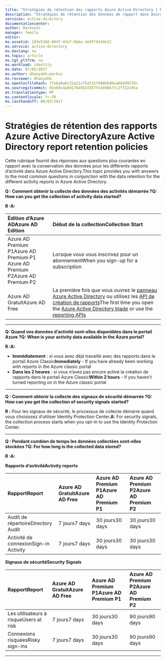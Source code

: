 ```yaml
---
title: "Stratégies de rétention des rapports Azure Active Directory | Microsoft Docs"
description: "Stratégies de rétention des données de rapport dans Azure Active Directory"
services: active-directory
documentationcenter: 
author: MarkusVi
manager: femila
editor: 
ms.assetid: 183e53b0-0647-42e7-8abe-3e9ff424de12
ms.service: active-directory
ms.devlang: na
ms.topic: article
ms.tgt_pltfrm: na
ms.workload: identity
ms.date: 07/05/2017
ms.author: dhanyahk;markvi
ms.reviewer: dhanyahk
ms.openlocfilehash: ffeba8a6c32a21c75af21f948bbd6ea88dd9278c
ms.sourcegitcommit: 02e69c4a9d17645633357fe3d46677c2ff22c85a
ms.translationtype: MT
ms.contentlocale: fr-FR
ms.lasthandoff: 08/03/2017
---
```

# <a name="azure-active-directory-report-retention-policies"></a><span data-ttu-id="7de9b-103">Stratégies de rétention des rapports Azure Active Directory</span><span class="sxs-lookup"><span data-stu-id="7de9b-103">Azure Active Directory report retention policies</span></span>


<span data-ttu-id="7de9b-104">Cette rubrique fournit des réponses aux questions plus courantes en rapport avec la conservation des données pour les différents rapports d’activité dans Azure Active Directory.</span><span class="sxs-lookup"><span data-stu-id="7de9b-104">This topic provides you with answers to the most common questions in conjunction with the data retention for the different activity reports in Azure Active Directory.</span></span> 

<span data-ttu-id="7de9b-105">**Q : Comment obtenir la collecte des données des activités démarrée ?**</span><span class="sxs-lookup"><span data-stu-id="7de9b-105">**Q: How can you get the collection of activity data started?**</span></span>

<span data-ttu-id="7de9b-106">**R :**</span><span class="sxs-lookup"><span data-stu-id="7de9b-106">**A:**</span></span>

| <span data-ttu-id="7de9b-107">Édition d’Azure AD</span><span class="sxs-lookup"><span data-stu-id="7de9b-107">Azure AD Edition</span></span> | <span data-ttu-id="7de9b-108">Début de la collection</span><span class="sxs-lookup"><span data-stu-id="7de9b-108">Collection Start</span></span> |
| :--              | :--   |
| <span data-ttu-id="7de9b-109">Azure AD Premium P1</span><span class="sxs-lookup"><span data-stu-id="7de9b-109">Azure AD Premium P1</span></span> <br /> <span data-ttu-id="7de9b-110">Azure AD Premium P2</span><span class="sxs-lookup"><span data-stu-id="7de9b-110">Azure AD Premium P2</span></span> | <span data-ttu-id="7de9b-111">Lorsque vous vous inscrivez pour un abonnement</span><span class="sxs-lookup"><span data-stu-id="7de9b-111">When you sign-up for a subscription</span></span> |
| <span data-ttu-id="7de9b-112">Azure AD Gratuit</span><span class="sxs-lookup"><span data-stu-id="7de9b-112">Azure AD Free</span></span> | <span data-ttu-id="7de9b-113">La première fois que vous ouvrez le [panneau Azure Active Directory](https://ms.portal.azure.com/#blade/Microsoft_AAD_IAM/ActiveDirectoryMenuBlade/Overview) ou utilisez les [API de création de rapports](https://aka.ms/aadreports)</span><span class="sxs-lookup"><span data-stu-id="7de9b-113">The first time you open the [Azure Active Directory blade](https://ms.portal.azure.com/#blade/Microsoft_AAD_IAM/ActiveDirectoryMenuBlade/Overview) or use the [reporting APIs](https://aka.ms/aadreports)</span></span>  |

---
<span data-ttu-id="7de9b-114">**Q: Quand vos données d’activité sont-elles disponibles dans le portail Azure ?**</span><span class="sxs-lookup"><span data-stu-id="7de9b-114">**Q: When is your activity data available in the Azure portal?**</span></span>

<span data-ttu-id="7de9b-115">**R :**</span><span class="sxs-lookup"><span data-stu-id="7de9b-115">**A:**</span></span>

- <span data-ttu-id="7de9b-116">**Immédiatement** : si vous avez déjà travaillé avec des rapports dans le portail Azure Classic</span><span class="sxs-lookup"><span data-stu-id="7de9b-116">**Immediately** - If you have already been working with reports in the Azure classic portal</span></span>
- <span data-ttu-id="7de9b-117">**Dans les 2 heures** : si vous n’avez pas encore activé la création de rapports dans le portail Azure Classic</span><span class="sxs-lookup"><span data-stu-id="7de9b-117">**Within 2 hours** - If you haven’t turned reporting on  in the Azure classic portal</span></span>

---
<span data-ttu-id="7de9b-118">**Q : Comment obtenir la collecte des signaux de sécurité démarrée ?**</span><span class="sxs-lookup"><span data-stu-id="7de9b-118">**Q: How can you get the collection of security signals started?**</span></span>  

<span data-ttu-id="7de9b-119">**R :** Pour les signaux de sécurité, le processus de collecte démarre quand vous choisissez d’utiliser Identity Protection Center.</span><span class="sxs-lookup"><span data-stu-id="7de9b-119">**A:** For security signals, the collection process starts when you opt-in to use the Identity Protection Center.</span></span> 


---
<span data-ttu-id="7de9b-120">**Q : Pendant combien de temps les données collectées sont-elles stockées ?**</span><span class="sxs-lookup"><span data-stu-id="7de9b-120">**Q: For how long is the collected data stored?**</span></span>

<span data-ttu-id="7de9b-121">**R :**</span><span class="sxs-lookup"><span data-stu-id="7de9b-121">**A:**</span></span>

<span data-ttu-id="7de9b-122">**Rapports d’activité**</span><span class="sxs-lookup"><span data-stu-id="7de9b-122">**Activity reports**</span></span>    

| <span data-ttu-id="7de9b-123">Rapport</span><span class="sxs-lookup"><span data-stu-id="7de9b-123">Report</span></span>                 | <span data-ttu-id="7de9b-124">Azure AD Gratuit</span><span class="sxs-lookup"><span data-stu-id="7de9b-124">Azure AD Free</span></span> | <span data-ttu-id="7de9b-125">Azure AD Premium P1</span><span class="sxs-lookup"><span data-stu-id="7de9b-125">Azure AD Premium P1</span></span> | <span data-ttu-id="7de9b-126">Azure AD Premium P2</span><span class="sxs-lookup"><span data-stu-id="7de9b-126">Azure AD Premium P2</span></span> |
| :--                    | :--           | :--                 | :--                 |
| <span data-ttu-id="7de9b-127">Audit de répertoire</span><span class="sxs-lookup"><span data-stu-id="7de9b-127">Directory Audit</span></span>        | <span data-ttu-id="7de9b-128">7 jours</span><span class="sxs-lookup"><span data-stu-id="7de9b-128">7 days</span></span>        | <span data-ttu-id="7de9b-129">30 jours</span><span class="sxs-lookup"><span data-stu-id="7de9b-129">30 days</span></span>             | <span data-ttu-id="7de9b-130">30 jours</span><span class="sxs-lookup"><span data-stu-id="7de9b-130">30 days</span></span>             |
| <span data-ttu-id="7de9b-131">Activité de connexion</span><span class="sxs-lookup"><span data-stu-id="7de9b-131">Sign-in Activity</span></span>       | <span data-ttu-id="7de9b-132">7 jours</span><span class="sxs-lookup"><span data-stu-id="7de9b-132">7 days</span></span>        | <span data-ttu-id="7de9b-133">30 jours</span><span class="sxs-lookup"><span data-stu-id="7de9b-133">30 days</span></span>             | <span data-ttu-id="7de9b-134">30 jours</span><span class="sxs-lookup"><span data-stu-id="7de9b-134">30 days</span></span>             |

<span data-ttu-id="7de9b-135">**Signaux de sécurité**</span><span class="sxs-lookup"><span data-stu-id="7de9b-135">**Security Signals**</span></span>

| <span data-ttu-id="7de9b-136">Rapport</span><span class="sxs-lookup"><span data-stu-id="7de9b-136">Report</span></span>         | <span data-ttu-id="7de9b-137">Azure AD Gratuit</span><span class="sxs-lookup"><span data-stu-id="7de9b-137">Azure AD Free</span></span> | <span data-ttu-id="7de9b-138">Azure AD Premium P1</span><span class="sxs-lookup"><span data-stu-id="7de9b-138">Azure AD Premium P1</span></span> | <span data-ttu-id="7de9b-139">Azure AD Premium P2</span><span class="sxs-lookup"><span data-stu-id="7de9b-139">Azure AD Premium P2</span></span> |
| :--            | :--           | :--                 | :--                 |
| <span data-ttu-id="7de9b-140">Les utilisateurs à risque</span><span class="sxs-lookup"><span data-stu-id="7de9b-140">Users at risk</span></span>  | <span data-ttu-id="7de9b-141">7 jours</span><span class="sxs-lookup"><span data-stu-id="7de9b-141">7 days</span></span>        | <span data-ttu-id="7de9b-142">30 jours</span><span class="sxs-lookup"><span data-stu-id="7de9b-142">30 days</span></span>             | <span data-ttu-id="7de9b-143">90 jours</span><span class="sxs-lookup"><span data-stu-id="7de9b-143">90 days</span></span>             |
| <span data-ttu-id="7de9b-144">Connexions risquées</span><span class="sxs-lookup"><span data-stu-id="7de9b-144">Risky sign-ins</span></span> | <span data-ttu-id="7de9b-145">7 jours</span><span class="sxs-lookup"><span data-stu-id="7de9b-145">7 days</span></span>        | <span data-ttu-id="7de9b-146">30 jours</span><span class="sxs-lookup"><span data-stu-id="7de9b-146">30 days</span></span>             | <span data-ttu-id="7de9b-147">90 jours</span><span class="sxs-lookup"><span data-stu-id="7de9b-147">90 days</span></span>             |

---